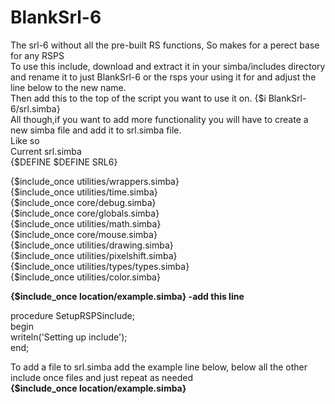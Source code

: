 # BlankSrl-6
The srl-6 without all the pre-built RS functions,  So makes for a perect base for any RSPS<br>
To use this include, download and  extract it in your simba/includes directory and rename it to just BlankSrl-6 or the rsps your using it for and adjust the line below to the new name.<br>
Then add this to the top  of the script you want to use it on. {$i BlankSrl-6/srl.simba} <br>
All though,if you want to add more functionality you will have to create a new simba file and add it to srl.simba file.<br>
Like so<br>
Current srl.simba<br>
{$DEFINE $DEFINE SRL6}<br>

{$include_once utilities/wrappers.simba}<br>
{$include_once utilities/time.simba}<br>
{$include_once core/debug.simba}<br>
{$include_once core/globals.simba}<br>
{$include_once utilities/math.simba}<br>
{$include_once core/mouse.simba}<br>
{$include_once utilities/drawing.simba}<br>
{$include_once utilities/pixelshift.simba}<br>
{$include_once utilities/types/types.simba}<br>
{$include_once utilities/color.simba}<br>

<strong>{$include_once location/example.simba} -add this line </strong> <br>

procedure SetupRSPSinclude;<br>
begin<br>
     writeln('Setting up include');<br>
end;<br>

To add a file to srl.simba add the example line below, below all the other include once files and just repeat as needed<br>
<strong>{$include_once location/example.simba}</strong> <br>

